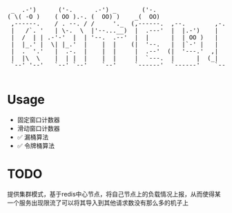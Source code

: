 <p align='center'>
  <pre style="float:center">
 _  .-')      ('-.      .-') _       ('-.                         _   .-')               .-') _    
( \( -O )    ( OO ).-. (  OO) )    _(  OO)                       ( '.( OO )_            (  OO) )   
 ,------.    / . --. / /     '._  (,------.  ,--.        ,-.-')   ,--.   ,--.)  ,-.-')  /     '._  
 |   /`. '   | \-.  \  |'--...__)  |  .---'  |  |.-')    |  |OO)  |   `.'   |   |  |OO) |'--...__) 
 |  /  | | .-'-'  |  | '--.  .--'  |  |      |  | OO )   |  |  \  |         |   |  |  \ '--.  .--' 
 |  |_.' |  \| |_.'  |    |  |    (|  '--.   |  |`-' |   |  |(_/  |  |'.'|  |   |  |(_/    |  |    
 |  .  '.'   |  .-.  |    |  |     |  .--'  (|  '---.'  ,|  |_.'  |  |   |  |  ,|  |_.'    |  |    
 |  |\  \    |  | |  |    |  |     |  `---.  |      |  (_|  |     |  |   |  | (_|  |       |  |    
 `--' '--'   `--' `--'    `--'     `------'  `------'    `--'     `--'   `--'   `--'       `--'    
  </pre>
</p>

# Usage

- 固定窗口计数器
- 滑动窗口计数器
- ✅ 漏桶算法
- ✅ 令牌桶算法

# TODO

提供集群模式，基于redis中心节点，将自己节点上的负载情况上报，从而使得某一个服务出现限流了可以将其导入到其他请求数没有那么多的机子上
